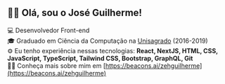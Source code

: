 ## 👋🏻 Olá, sou o José Guilherme!

💻 Desenvolvedor Front-end </br>
🎓 Graduado em Ciência da Computação na [Unisagrado](https://unisagrado.edu.br/) (2016-2019) </br>
⚙️ Eu tenho experiência nessas tecnologias: **React, NextJS, HTML, CSS, JavaScript, TypeScript, Tailwind CSS, Bootstrap, GraphQL, Git** </br>
🧑🏻 Conheça mais sobre mim em [https://beacons.ai/zehguilherme](https://beacons.ai/zehguilherme)
